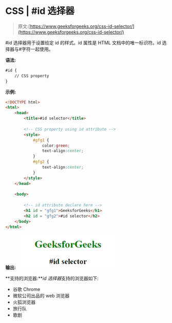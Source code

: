 # CSS | #id 选择器

> 原文:[https://www.geeksforgeeks.org/css-id-selector/](https://www.geeksforgeeks.org/css-id-selector/)

#id 选择器用于设置给定 id 的样式。id 属性是 HTML 文档中的唯一标识符。id 选择器与#字符一起使用。

**语法:**

```html
#id {
    // CSS property
}
```

**示例:**

```html
<!DOCTYPE html>
<html>
    <head>
        <title>#id selector</title>

        <!-- CSS property using id attribute -->
        <style>
            #gfg1 {
                color:green;
                text-align:center;
            }
            #gfg2 {
                text-align:center;
            }
        </style>
    </head>

    <body>

        <!-- id attribute declare here -->
        <h1 id = "gfg1">GeeksforGeeks</h1>
        <h2 id = "gfg2">#id selector</h2>
    </body>
</html>
```

**输出:**
![](img/0c3058a7d78df26304552f9c48f63ef2.png)

**支持的浏览器:***id 选择器*支持的浏览器如下:

*   谷歌 Chrome
*   微软公司出品的 web 浏览器
*   火狐浏览器
*   旅行队
*   歌剧